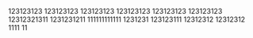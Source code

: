 123123123
123123123
123123123
123123123
123123123
123123123
12312321311
1231231211
111111111111
1231231
123123111
12312312
12312312
1111
11

